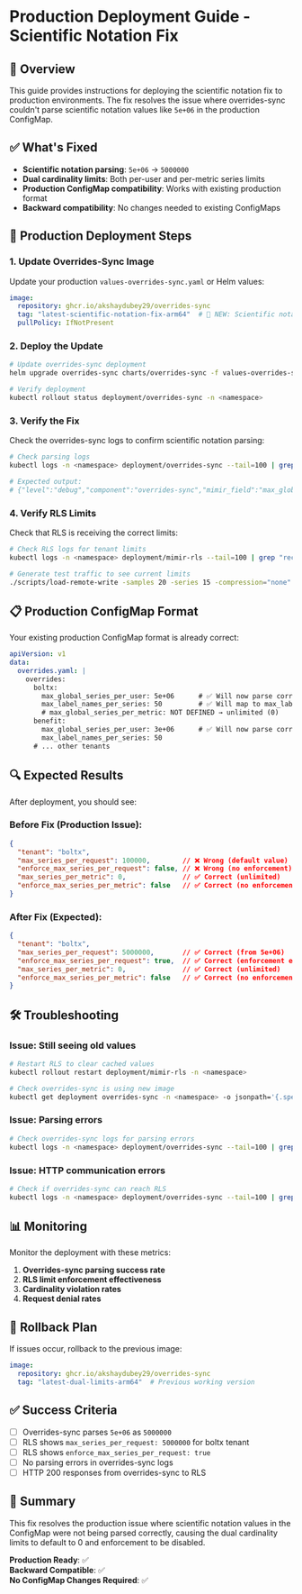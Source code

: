 # Production Deployment Guide - Scientific Notation Fix

## 🎯 Overview

This guide provides instructions for deploying the scientific notation fix to production environments. The fix resolves the issue where overrides-sync couldn't parse scientific notation values like `5e+06` in the production ConfigMap.

## ✅ What's Fixed

- **Scientific notation parsing**: `5e+06` → `5000000`
- **Dual cardinality limits**: Both per-user and per-metric series limits
- **Production ConfigMap compatibility**: Works with existing production format
- **Backward compatibility**: No changes needed to existing ConfigMaps

## 🚀 Production Deployment Steps

### 1. Update Overrides-Sync Image

Update your production `values-overrides-sync.yaml` or Helm values:

```yaml
image:
  repository: ghcr.io/akshaydubey29/overrides-sync
  tag: "latest-scientific-notation-fix-arm64"  # 🔧 NEW: Scientific notation fix
  pullPolicy: IfNotPresent
```

### 2. Deploy the Update

```bash
# Update overrides-sync deployment
helm upgrade overrides-sync charts/overrides-sync -f values-overrides-sync.yaml -n <namespace>

# Verify deployment
kubectl rollout status deployment/overrides-sync -n <namespace>
```

### 3. Verify the Fix

Check the overrides-sync logs to confirm scientific notation parsing:

```bash
# Check parsing logs
kubectl logs -n <namespace> deployment/overrides-sync --tail=100 | grep "mapped max_global_series_per_user"

# Expected output:
# {"level":"debug","component":"overrides-sync","mimir_field":"max_global_series_per_user","mapped_value":5000000,"message":"mapped max_global_series_per_user to max_series_per_request (per-user limit)"}
```

### 4. Verify RLS Limits

Check that RLS is receiving the correct limits:

```bash
# Check RLS logs for tenant limits
kubectl logs -n <namespace> deployment/mimir-rls --tail=100 | grep "received tenant limits from overrides-sync"

# Generate test traffic to see current limits
./scripts/load-remote-write -samples 20 -series 15 -compression="none" -tenant="boltx"
```

## 📋 Production ConfigMap Format

Your existing production ConfigMap format is already correct:

```yaml
apiVersion: v1
data:
  overrides.yaml: |
    overrides:
      boltx:
        max_global_series_per_user: 5e+06      # ✅ Will now parse correctly
        max_label_names_per_series: 50         # ✅ Will map to max_labels_per_series
        # max_global_series_per_metric: NOT DEFINED → unlimited (0)
      benefit:
        max_global_series_per_user: 3e+06      # ✅ Will now parse correctly
        max_label_names_per_series: 50
      # ... other tenants
```

## 🔍 Expected Results

After deployment, you should see:

### Before Fix (Production Issue):
```json
{
  "tenant": "boltx",
  "max_series_per_request": 100000,        // ❌ Wrong (default value)
  "enforce_max_series_per_request": false, // ❌ Wrong (no enforcement)
  "max_series_per_metric": 0,              // ✅ Correct (unlimited)
  "enforce_max_series_per_metric": false   // ✅ Correct (no enforcement)
}
```

### After Fix (Expected):
```json
{
  "tenant": "boltx",
  "max_series_per_request": 5000000,       // ✅ Correct (from 5e+06)
  "enforce_max_series_per_request": true,  // ✅ Correct (enforcement enabled)
  "max_series_per_metric": 0,              // ✅ Correct (unlimited)
  "enforce_max_series_per_metric": false   // ✅ Correct (no enforcement)
}
```

## 🛠️ Troubleshooting

### Issue: Still seeing old values
```bash
# Restart RLS to clear cached values
kubectl rollout restart deployment/mimir-rls -n <namespace>

# Check overrides-sync is using new image
kubectl get deployment overrides-sync -n <namespace> -o jsonpath='{.spec.template.spec.containers[0].image}'
```

### Issue: Parsing errors
```bash
# Check overrides-sync logs for parsing errors
kubectl logs -n <namespace> deployment/overrides-sync --tail=100 | grep -E "(error|failed|ERROR)"
```

### Issue: HTTP communication errors
```bash
# Check if overrides-sync can reach RLS
kubectl logs -n <namespace> deployment/overrides-sync --tail=100 | grep "successfully sent tenant limits to RLS"
```

## 📊 Monitoring

Monitor the deployment with these metrics:

1. **Overrides-sync parsing success rate**
2. **RLS limit enforcement effectiveness**
3. **Cardinality violation rates**
4. **Request denial rates**

## 🔄 Rollback Plan

If issues occur, rollback to the previous image:

```yaml
image:
  repository: ghcr.io/akshaydubey29/overrides-sync
  tag: "latest-dual-limits-arm64"  # Previous working version
```

## ✅ Success Criteria

- [ ] Overrides-sync parses `5e+06` as `5000000`
- [ ] RLS shows `max_series_per_request: 5000000` for boltx tenant
- [ ] RLS shows `enforce_max_series_per_request: true`
- [ ] No parsing errors in overrides-sync logs
- [ ] HTTP 200 responses from overrides-sync to RLS

## 🎉 Summary

This fix resolves the production issue where scientific notation values in the ConfigMap were not being parsed correctly, causing the dual cardinality limits to default to 0 and enforcement to be disabled.

**Production Ready**: ✅  
**Backward Compatible**: ✅  
**No ConfigMap Changes Required**: ✅
